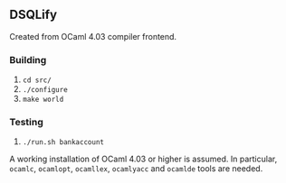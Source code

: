 ## DSQLify ##

Created from OCaml 4.03 compiler frontend. 

### Building ###


1. `cd src/`
2. `./configure`
2. `make world`

### Testing ###
1. `./run.sh bankaccount`

A working installation of OCaml 4.03 or higher is assumed. In
particular, `ocamlc`, `ocamlopt`, `ocamllex`, `ocamlyacc` and
`ocamlde` tools are needed.



